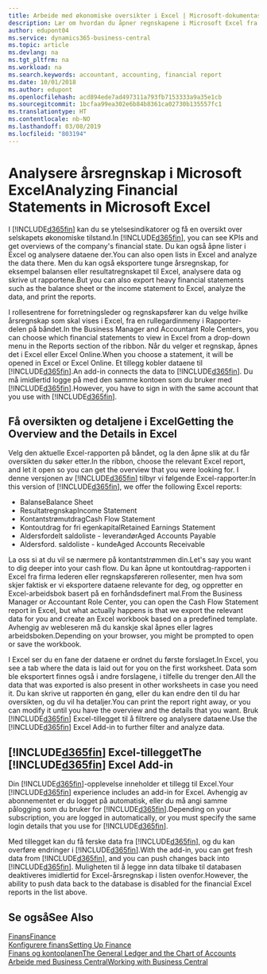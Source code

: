 ```yaml
---
title: Arbeide med økonomiske oversikter i Excel | Microsoft-dokumentasjon
description: Lær om hvordan du åpner regnskapene i Microsoft Excel fra Business Central for bedre analyser.
author: edupont04
ms.service: dynamics365-business-central
ms.topic: article
ms.devlang: na
ms.tgt_pltfrm: na
ms.workload: na
ms.search.keywords: accountant, accounting, financial report
ms.date: 10/01/2018
ms.author: edupont
ms.openlocfilehash: acd894ede7ad497311a793fb7153333a9a35e1cb
ms.sourcegitcommit: 1bcfaa99ea302e6b84b8361ca02730b135557fc1
ms.translationtype: HT
ms.contentlocale: nb-NO
ms.lasthandoff: 03/08/2019
ms.locfileid: "803194"
---
```

# <a name="analyzing-financial-statements-in-microsoft-excel"></a><span data-ttu-id="8813b-103">Analysere årsregnskap i Microsoft Excel</span><span class="sxs-lookup"><span data-stu-id="8813b-103">Analyzing Financial Statements in Microsoft Excel</span></span>
<span data-ttu-id="8813b-104">I [!INCLUDE[d365fin](includes/d365fin_md.md)] kan du se ytelsesindikatorer og få en oversikt over selskapets økonomiske tilstand.</span><span class="sxs-lookup"><span data-stu-id="8813b-104">In [!INCLUDE[d365fin](includes/d365fin_md.md)], you can see KPIs and get overviews of the company's financial state.</span></span> <span data-ttu-id="8813b-105">Du kan også åpne lister i Excel og analysere dataene der.</span><span class="sxs-lookup"><span data-stu-id="8813b-105">You can also open lists in Excel and analyze the data there.</span></span> <span data-ttu-id="8813b-106">Men du kan også eksportere tunge årsregnskap, for eksempel balansen eller resultatregnskapet til Excel, analysere data og skrive ut rapportene.</span><span class="sxs-lookup"><span data-stu-id="8813b-106">But you can also export heavy financial statements such as the balance sheet or the income statement to Excel, analyze the data, and print the reports.</span></span>  

<span data-ttu-id="8813b-107">I rollesentrene for forretningsleder og regnskapsfører kan du velge hvilke årsregnskap som skal vises i Excel, fra en rullegardinmeny i Rapporter-delen på båndet.</span><span class="sxs-lookup"><span data-stu-id="8813b-107">In the Business Manager and Accountant Role Centers, you can choose which financial statements to view in Excel from a drop-down menu in the Reports section of the ribbon.</span></span> <span data-ttu-id="8813b-108">Når du velger et regnskap, åpnes det i Excel eller Excel Online.</span><span class="sxs-lookup"><span data-stu-id="8813b-108">When you choose a statement, it will be opened in Excel or Excel Online.</span></span> <span data-ttu-id="8813b-109">Et tillegg kobler dataene til [!INCLUDE[d365fin](includes/d365fin_md.md)].</span><span class="sxs-lookup"><span data-stu-id="8813b-109">An add-in connects the data to [!INCLUDE[d365fin](includes/d365fin_md.md)].</span></span> <span data-ttu-id="8813b-110">Du må imidlertid logge på med den samme kontoen som du bruker med [!INCLUDE[d365fin](includes/d365fin_md.md)].</span><span class="sxs-lookup"><span data-stu-id="8813b-110">However, you have to sign in with the same account that you use with [!INCLUDE[d365fin](includes/d365fin_md.md)].</span></span>  

## <a name="getting-the-overview-and-the-details-in-excel"></a><span data-ttu-id="8813b-111">Få oversikten og detaljene i Excel</span><span class="sxs-lookup"><span data-stu-id="8813b-111">Getting the Overview and the Details in Excel</span></span>
<span data-ttu-id="8813b-112">Velg den aktuelle Excel-rapporten på båndet, og la den åpne slik at du får oversikten du søker etter.</span><span class="sxs-lookup"><span data-stu-id="8813b-112">In the ribbon, choose the relevant Excel report, and let it open so you can get the overview that you were looking for.</span></span> <span data-ttu-id="8813b-113">I denne versjonen av [!INCLUDE[d365fin](includes/d365fin_md.md)] tilbyr vi følgende Excel-rapporter:</span><span class="sxs-lookup"><span data-stu-id="8813b-113">In this version of [!INCLUDE[d365fin](includes/d365fin_md.md)], we offer the following Excel reports:</span></span>

- <span data-ttu-id="8813b-114">Balanse</span><span class="sxs-lookup"><span data-stu-id="8813b-114">Balance Sheet</span></span>  
- <span data-ttu-id="8813b-115">Resultatregnskap</span><span class="sxs-lookup"><span data-stu-id="8813b-115">Income Statement</span></span>  
- <span data-ttu-id="8813b-116">Kontantstrømutdrag</span><span class="sxs-lookup"><span data-stu-id="8813b-116">Cash Flow Statement</span></span>  
- <span data-ttu-id="8813b-117">Kontoutdrag for fri egenkapital</span><span class="sxs-lookup"><span data-stu-id="8813b-117">Retained Earnings Statement</span></span>  
- <span data-ttu-id="8813b-118">Aldersfordelt saldoliste - leverandør</span><span class="sxs-lookup"><span data-stu-id="8813b-118">Aged Accounts Payable</span></span>  
- <span data-ttu-id="8813b-119">Aldersford. saldoliste - kunde</span><span class="sxs-lookup"><span data-stu-id="8813b-119">Aged Accounts Receivable</span></span>  

<span data-ttu-id="8813b-120">La oss si at du vil se nærmere på kontantstrømmen din.</span><span class="sxs-lookup"><span data-stu-id="8813b-120">Let's say you want to dig deeper into your cash flow.</span></span> <span data-ttu-id="8813b-121">Du kan åpne ut kontoutdrag-rapporten i Excel fra firma lederen eller regnskapsføreren rollesenter, men hva som skjer faktisk er vi eksportere dataene relevante for deg, og oppretter en Excel-arbeidsbok basert på en forhåndsdefinert mal.</span><span class="sxs-lookup"><span data-stu-id="8813b-121">From the Business Manager or Accountant Role Center, you can open the Cash Flow Statement report in Excel, but what actually happens is that we export the relevant data for you and create an Excel workbook based on a predefined template.</span></span> <span data-ttu-id="8813b-122">Avhengig av webleseren må du kanskje skal åpnes eller lagres arbeidsboken.</span><span class="sxs-lookup"><span data-stu-id="8813b-122">Depending on your browser, you might be prompted to open or save the workbook.</span></span>  

<span data-ttu-id="8813b-123">I Excel ser du en fane der dataene er ordnet du første forslaget.</span><span class="sxs-lookup"><span data-stu-id="8813b-123">In Excel, you see a tab where the data is laid out for you on the first worksheet.</span></span> <span data-ttu-id="8813b-124">Data som ble eksportert finnes også i andre forslagene, i tilfelle du trenger den.</span><span class="sxs-lookup"><span data-stu-id="8813b-124">All the data that was exported is also present in other worksheets in case you need it.</span></span> <span data-ttu-id="8813b-125">Du kan skrive ut rapporten én gang, eller du kan endre den til du har oversikten, og du vil ha detaljer.</span><span class="sxs-lookup"><span data-stu-id="8813b-125">You can print the report right away, or you can modify it until you have the overview and the details that you want.</span></span> <span data-ttu-id="8813b-126">Bruk [!INCLUDE[d365fin](includes/d365fin_md.md)] Excel-tillegget til å filtrere og analysere dataene.</span><span class="sxs-lookup"><span data-stu-id="8813b-126">Use the [!INCLUDE[d365fin](includes/d365fin_md.md)] Excel Add-in to further filter and analyze data.</span></span>  

## <a name="the-included365finincludesd365finmdmd-excel-add-in"></a><span data-ttu-id="8813b-127">[!INCLUDE[d365fin](includes/d365fin_md.md)] Excel-tillegget</span><span class="sxs-lookup"><span data-stu-id="8813b-127">The [!INCLUDE[d365fin](includes/d365fin_md.md)] Excel Add-in</span></span>
<span data-ttu-id="8813b-128">Din [!INCLUDE[d365fin](includes/d365fin_md.md)]-opplevelse inneholder et tillegg til Excel.</span><span class="sxs-lookup"><span data-stu-id="8813b-128">Your [!INCLUDE[d365fin](includes/d365fin_md.md)] experience includes an add-in for Excel.</span></span> <span data-ttu-id="8813b-129">Avhengig av abonnementet er du logget på automatisk, eller du må angi samme pålogging som du bruker for [!INCLUDE[d365fin](includes/d365fin_md.md)].</span><span class="sxs-lookup"><span data-stu-id="8813b-129">Depending on your subscription, you are logged in automatically, or you must specify the same login details that you use for [!INCLUDE[d365fin](includes/d365fin_md.md)].</span></span>  

<span data-ttu-id="8813b-130">Med tillegget kan du få ferske data fra [!INCLUDE[d365fin](includes/d365fin_md.md)], og du kan overføre endringer i [!INCLUDE[d365fin](includes/d365fin_md.md)].</span><span class="sxs-lookup"><span data-stu-id="8813b-130">With the add-in, you can get fresh data from [!INCLUDE[d365fin](includes/d365fin_md.md)], and you can push changes back into [!INCLUDE[d365fin](includes/d365fin_md.md)].</span></span> <span data-ttu-id="8813b-131">Muligheten til å legge inn data tilbake til databasen deaktiveres imidlertid for Excel-årsregnskap i listen ovenfor.</span><span class="sxs-lookup"><span data-stu-id="8813b-131">However, the ability to push data back to the database is disabled for the financial Excel reports in the list above.</span></span>  

## <a name="see-also"></a><span data-ttu-id="8813b-132">Se også</span><span class="sxs-lookup"><span data-stu-id="8813b-132">See Also</span></span>
[<span data-ttu-id="8813b-133">Finans</span><span class="sxs-lookup"><span data-stu-id="8813b-133">Finance</span></span>](finance.md)  
[<span data-ttu-id="8813b-134">Konfigurere finans</span><span class="sxs-lookup"><span data-stu-id="8813b-134">Setting Up Finance</span></span>](finance-setup-finance.md)  
[<span data-ttu-id="8813b-135">Finans og kontoplanen</span><span class="sxs-lookup"><span data-stu-id="8813b-135">The General Ledger and the Chart of Accounts</span></span>](finance-general-ledger.md)  
[<span data-ttu-id="8813b-136">Arbeide med Business Central</span><span class="sxs-lookup"><span data-stu-id="8813b-136">Working with Business Central</span></span>](ui-work-product.md)  

